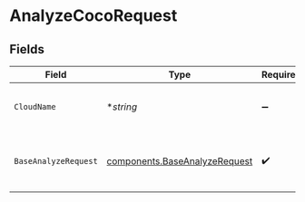 # AnalyzeCocoRequest


## Fields

| Field                                                                          | Type                                                                           | Required                                                                       | Description                                                                    | Example                                                                        |
| ------------------------------------------------------------------------------ | ------------------------------------------------------------------------------ | ------------------------------------------------------------------------------ | ------------------------------------------------------------------------------ | ------------------------------------------------------------------------------ |
| `CloudName`                                                                    | **string*                                                                      | :heavy_minus_sign:                                                             | The name of your Cloudinary cloud                                              | your-cloud-name                                                                |
| `BaseAnalyzeRequest`                                                           | [components.BaseAnalyzeRequest](../../models/components/baseanalyzerequest.md) | :heavy_check_mark:                                                             | A JSON object containing request parameters                                    |                                                                                |